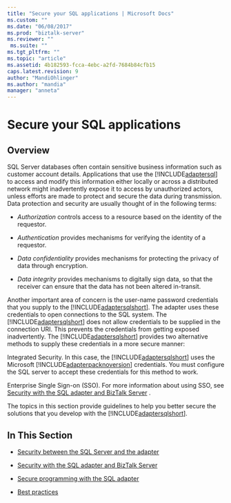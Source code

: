 ```yaml
---
title: "Secure your SQL applications | Microsoft Docs"
ms.custom: ""
ms.date: "06/08/2017"
ms.prod: "biztalk-server"
ms.reviewer: ""
 ms.suite: ""
ms.tgt_pltfrm: ""
ms.topic: "article"
ms.assetid: 4b182593-fcca-4ebc-a2fd-7684b84cfb15
caps.latest.revision: 9
author: "MandiOhlinger"
ms.author: "mandia"
manager: "anneta"
---
```

# Secure your SQL applications
## Overview
SQL Server databases often contain sensitive business information such as customer account details. Applications that use the [!INCLUDE[adaptersql](../../includes/adaptersql-md.md)] to access and modify this information either locally or across a distributed network might inadvertently expose it to access by unauthorized actors, unless efforts are made to protect and secure the data during transmission. Data protection and security are usually thought of in the following terms:  
  
-   *Authorization* controls access to a resource based on the identity of the requestor.  
  
-   *Authentication* provides mechanisms for verifying the identity of a requestor.  
  
-   *Data confidentiality* provides mechanisms for protecting the privacy of data through encryption.  
  
-   *Data integrity* provides mechanisms to digitally sign data, so that the receiver can ensure that the data has not been altered in-transit.  
  
 Another important area of concern is the user-name password credentials that you supply to the [!INCLUDE[adaptersqlshort](../../includes/adaptersqlshort-md.md)]. The adapter uses these credentials to open connections to the SQL system. The [!INCLUDE[adaptersqlshort](../../includes/adaptersqlshort-md.md)] does not allow credentials to be supplied in the connection URI. This prevents the credentials from getting exposed inadvertently. The [!INCLUDE[adaptersqlshort](../../includes/adaptersqlshort-md.md)] provides two alternative methods to supply these credentials in a more secure manner:  
  
 Integrated Security. In this case, the [!INCLUDE[adaptersqlshort](../../includes/adaptersqlshort-md.md)] uses the Microsoft [!INCLUDE[adapterpacknoversion](../../includes/adapterpacknoversion-md.md)] credentials. You must configure the SQL server to accept these credentials for this method to work.  
  
 Enterprise Single Sign-on (SSO). For more information about using SSO, see [Security with the SQL adapter and BizTalk Server](../../adapters-and-accelerators/adapter-sql/security-with-the-sql-adapter-and-biztalk-server.md) .  
  
 The topics in this section provide guidelines to help you better secure the solutions that you develop with the [!INCLUDE[adaptersqlshort](../../includes/adaptersqlshort-md.md)].  
  
## In This Section  
  
-   [Security between the SQL Server and the adapter](../../adapters-and-accelerators/adapter-sql/security-between-the-sql-server-and-the-adapter.md)
  
-   [Security with the SQL adapter and BizTalk Server](../../adapters-and-accelerators/adapter-sql/security-with-the-sql-adapter-and-biztalk-server.md) 
  
-   [Secure programming with the SQL adapter](../../adapters-and-accelerators/adapter-sql/secure-programming-with-the-sql-adapter.md)
  
-   [Best practices](../../adapters-and-accelerators/adapter-sql/best-practices-to-secure-the-sql-adapter.md)